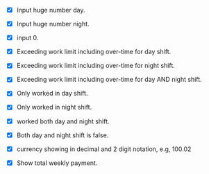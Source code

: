 - [x] Input huge number day.

- [x] Input huge number night.
- [x] input 0.
- [x] Exceeding work limit including over-time for day shift.
- [x] Exceeding work limit including over-time for night shift.
- [x] Exceeding work limit including over-time for day AND night shift.
- [x] Only worked in day shift.
- [x] Only worked in night shift.
- [x] worked both day and night shift.
- [x] Both day and night shift is false.
- [x] currency showing in decimal and 2 digit notation, e.g, 100.02
- [x] Show total weekly payment.
